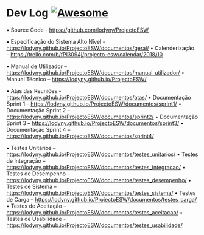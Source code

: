 # Dev Log [![Awesome](https://cdn.rawgit.com/sindresorhus/awesome/d7305f38d29fed78fa85652e3a63e154dd8e8829/media/badge.svg)](https://github.com/lodyny/ProjectoESW)

•	Source Code - https://github.com/lodyny/ProjectoESW

•	Especificação do Sistema Alto Nível - https://lodyny.github.io/ProjectoESW/documentos/geral/
•	Calenderização – https://trello.com/b/fPI3094j/projecto-esw/calendar/2018/10

•	Manual de Utilizador – https://lodyny.github.io/ProjectoESW/documentos/manual_utilizador/
•	Manual Técnico – https://lodyny.github.io/ProjectoESW/

•	Atas das Reuniões - https://lodyny.github.io/ProjectoESW/documentos/atas/
•	Documentação Sprint 1 – https://lodyny.github.io/ProjectoESW/documentos/sprint1/
•	Documentação Sprint 2 – https://lodyny.github.io/ProjectoESW/documentos/sprint2/
•	Documentação Sprint 3 – https://lodyny.github.io/ProjectoESW/documentos/sprint3/
•	Documentação Sprint 4 – https://lodyny.github.io/ProjectoESW/documentos/sprint4/

•	Testes Unitários – https://lodyny.github.io/ProjectoESW/documentos/testes_unitarios/
•	Testes de Integração – https://lodyny.github.io/ProjectoESW/documentos/testes_integracao/
•	Testes de Desempenho – https://lodyny.github.io/ProjectoESW/documentos/testes_desempenho/
•	Testes de Sistema – https://lodyny.github.io/ProjectoESW/documentos/testes_sistema/
•	Testes de Carga – https://lodyny.github.io/ProjectoESW/documentos/testes_carga/
•	Testes de Aceitação – https://lodyny.github.io/ProjectoESW/documentos/testes_aceitacao/
•	Testes de Usabilidade - https://lodyny.github.io/ProjectoESW/documentos/testes_usabilidade/
